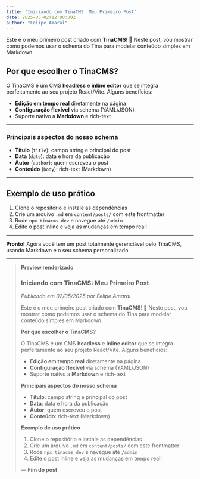 ```yaml
---
title: "Iniciando com TinaCMS: Meu Primeiro Post"
date: 2025-05-02T12:00:00Z
author: "Felipe Amaral"
---
```


Este é o meu primeiro post criado com **TinaCMS**! 🎉 Neste post, vou mostrar como podemos usar o schema do Tina para modelar conteúdo simples em Markdown.

## Por que escolher o TinaCMS?

O TinaCMS é um CMS **headless** e **inline editor** que se integra perfeitamente ao seu projeto React/Vite. Alguns benefícios:

- **Edição em tempo real** diretamente na página
- **Configuração flexível** via schema (YAML/JSON)
- Suporte nativo a **Markdown** e rich-text

---

### Principais aspectos do nosso schema

- **Título** (`title`): campo string e principal do post  
- **Data** (`date`): data e hora da publicação  
- **Autor** (`author`): quem escreveu o post  
- **Conteúdo** (`body`): rich-text (Markdown)  

---

## Exemplo de uso prático

1. Clone o repositório e instale as dependências  
2. Crie um arquivo `.md` em `content/posts/` com este frontmatter  
3. Rode `npx tinacms dev` e navegue até `/admin`  
4. Edite o post inline e veja as mudanças em tempo real!

---

**Pronto!** Agora você tem um post totalmente gerenciável pelo TinaCMS, usando Markdown e o seu schema personalizado.  

---

> **Preview renderizado**  
>  
> ### Iniciando com TinaCMS: Meu Primeiro Post  
> *Publicado em 02/05/2025 por Felipe Amaral*  
>  
> Este é o meu primeiro post criado com **TinaCMS**! 🎉 Neste post, vou mostrar como podemos usar o schema do Tina para modelar conteúdo simples em Markdown.  
>  
> **Por que escolher o TinaCMS?**  
>  
> O TinaCMS é um CMS **headless** e **inline editor** que se integra perfeitamente ao seu projeto React/Vite. Alguns benefícios:  
> - **Edição em tempo real** diretamente na página  
> - **Configuração flexível** via schema (YAML/JSON)  
> - Suporte nativo a **Markdown** e rich-text  
>  
> **Principais aspectos do nosso schema**  
> - **Título**: campo string e principal do post  
> - **Data**: data e hora da publicação  
> - **Autor**: quem escreveu o post  
> - **Conteúdo**: rich-text (Markdown)  
>  
> **Exemplo de uso prático**  
> 1. Clone o repositório e instale as dependências  
> 2. Crie um arquivo `.md` em `content/posts/` com este frontmatter  
> 3. Rode `npx tinacms dev` e navegue até `/admin`  
> 4. Edite o post inline e veja as mudanças em tempo real!  
>  
> — **Fim do post**  
